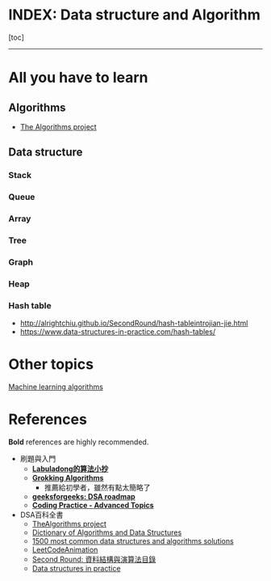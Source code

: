 # INDEX: Data structure and Algorithm

[toc]

----
  
# All you have to learn
   
## Algorithms

* [The Algorithms project](https://the-algorithms.com/)
   
## Data structure
   
### Stack
   
### Queue
   
### Array
   
### Tree
   
### Graph
   
### Heap
   
### Hash table
   
* http://alrightchiu.github.io/SecondRound/hash-tableintrojian-jie.html
* https://www.data-structures-in-practice.com/hash-tables/
   
# Other topics
   
[Machine learning algorithms](ML_index.md)

# References

**Bold** references are highly recommended.
* 刷題與入門
    * [**Labuladong的算法小抄**](https://labuladong.github.io/algo/)
    * [**Grokking Algorithms**](https://livebook.manning.com/book/grokking-algorithms/about-this-book/)
    	* 推薦給初學者，雖然有點太簡略了 
    * [**geeksforgeeks: DSA roadmap**](https://www.geeksforgeeks.org/learn-data-structures-and-algorithms-dsa-tutorial/)
    * [**Coding Practice - Advanced Topics**](https://po-jen.gitbooks.io/coding-practice-advanced-topics/content/)
* DSA百科全書
    * [TheAlgorithms project](https://github.com/TheAlgorithms)
    * [Dictionary of Algorithms and Data Structures](https://xlinux.nist.gov/dads/)
    * [1500 most common data structures and algorithms solutions ](https://kalkicode.com/data-structure/1500-most-common-data-structures-and-algorithms-solutions)
    * [LeetCodeAnimation](https://github.com/MisterBooo/LeetCodeAnimation)
    * [Second Round: 資料結構與演算法目錄](http://alrightchiu.github.io/SecondRound/mu-lu-yan-suan-fa-yu-zi-liao-jie-gou.html)
    * [Data structures in practice](https://www.data-structures-in-practice.com/)